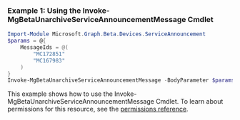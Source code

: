 ### Example 1: Using the Invoke-MgBetaUnarchiveServiceAnnouncementMessage Cmdlet
```powershell
Import-Module Microsoft.Graph.Beta.Devices.ServiceAnnouncement
$params = @{
	MessageIds = @(
		"MC172851"
		"MC167983"
	)
}
Invoke-MgBetaUnarchiveServiceAnnouncementMessage -BodyParameter $params
```
This example shows how to use the Invoke-MgBetaUnarchiveServiceAnnouncementMessage Cmdlet.
To learn about permissions for this resource, see the [permissions reference](/graph/permissions-reference).
